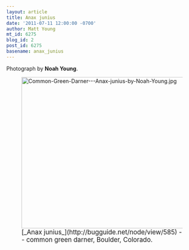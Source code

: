 ```yaml
---
layout: article
title: Anax junius
date: '2011-07-11 12:00:00 -0700'
author: Matt Young
mt_id: 6275
blog_id: 2
post_id: 6275
basename: anax_junius
---
```

Photograph by **Noah Young**.


<figure>
<img src="/PT/uploads/2011/Common-Green-Darner---Anax-junius-by-Noah-Young.jpg" alt="Common-Green-Darner---Anax-junius-by-Noah-Young.jpg" width="600" height="400" />
<figcaption markdown="span">
<big>[_Anax junius_](http://bugguide.net/node/view/585) -- common green darner, Boulder, Colorado.</big>

</figcaption>
</figure>
